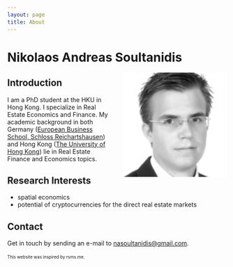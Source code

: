 ```yaml
---
layout: page
title: About
---
```


# Nikolaos Andreas Soultanidis
<img src="/res/nikopic.png" width="240" height="240" align="right" alt="Picture of Nikolaos Andreas Soultanidis" style="margin-left:20px" />

## Introduction

I am a PhD student at the HKU in Hong Kong. I specialize in Real Estate Economics and Finance. My academic background in both Germany ([European Business School, Schloss Reichartshausen](www.ebs.edu)) and Hong Kong ([The University of Hong Kong](http://www.arch.hku.hk/programmes_/rec/)) lie in Real Estate Finance and Economics topics.

## Research Interests

- spatial economics
- potential of cryptocurrencies for the direct real estate markets


## Contact

Get in touch by sending an e-mail to nasoultanidis@gmail.com.


















<sub><sup>This website was inspired by rsms.me.</sup></sub>
